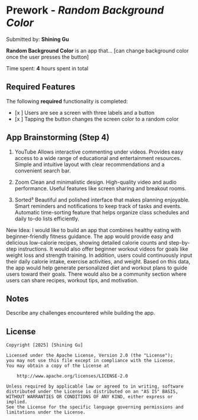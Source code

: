 # Prework - *Random Background Color*

Submitted by: **Shining Gu**

**Random Background Color** is an app that... [can change background color once the user presses the button] 

Time spent: **4** hours spent in total

## Required Features

The following **required** functionality is completed:

- [x ] Users are see a screen with three labels and a button
- [x ] Tapping the button changes the screen color to a random color

## App Brainstorming (Step 4)
1. YouTube
Allows interactive commenting under videos.
Provides easy access to a wide range of educational and entertainment resources.
Simple and intuitive layout with clear recommendations and a convenient search bar.

2. Zoom
Clean and minimalistic design.
High-quality video and audio performance.
Useful features like screen sharing and breakout rooms.

3. Sorted³
Beautiful and polished interface that makes planning enjoyable.
Smart reminders and notifications to keep track of tasks and events.
Automatic time-sorting feature that helps organize class schedules and daily to-do lists efficiently.

New Idea:
I would like to build an app that combines healthy eating with beginner-friendly fitness guidance. 
The app would provide easy and delicious low-calorie recipes, showing detailed calorie counts and step-by-step instructions. 
It would also offer beginner workout videos for goals like weight loss and strength training. 
In addition, users could continuously input their daily calorie intake, exercise activities, and weight. 
Based on this data, the app would help generate personalized diet and workout plans to guide users toward their goals. 
There would also be a community section where users can share recipes, workout tips, and motivation.

## Notes

Describe any challenges encountered while building the app.

## License

    Copyright [2025] [Shining Gu]

    Licensed under the Apache License, Version 2.0 (the "License");
    you may not use this file except in compliance with the License.
    You may obtain a copy of the License at

        http://www.apache.org/licenses/LICENSE-2.0

    Unless required by applicable law or agreed to in writing, software
    distributed under the License is distributed on an "AS IS" BASIS,
    WITHOUT WARRANTIES OR CONDITIONS OF ANY KIND, either express or implied.
    See the License for the specific language governing permissions and
    limitations under the License.
